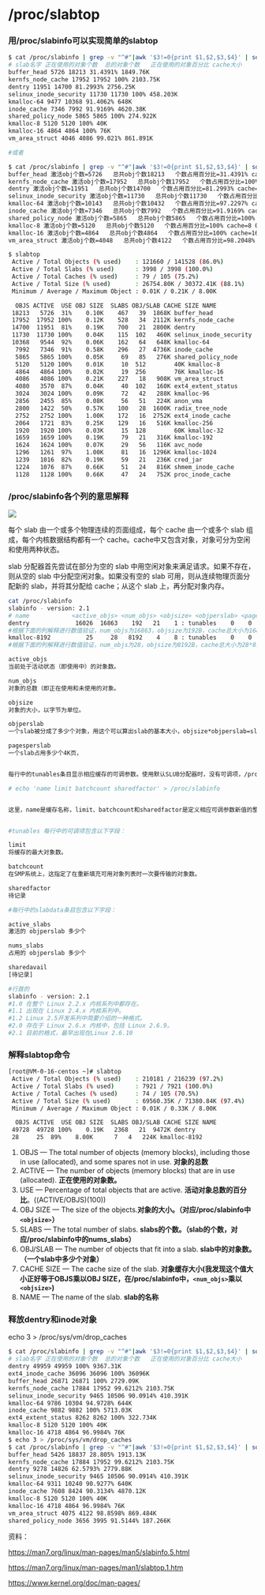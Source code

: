 # /proc/slabtop



### 用/proc/slabinfo可以实现简单的slabtop

```bash
$ cat /proc/slabinfo | grep -v "^#"|awk '$3!=0{print $1,$2,$3,$4}' | sort -k3nr | head -n 10 | awk '{print $1,$2,$3,(($2/$3)*100)"%",$4*$3/1024"K"}' 
# slab名字 正在使用的对象个数  总的对象个数   正在使用的对象百分比 cache大小
buffer_head 5726 18213 31.4391% 1849.76K
kernfs_node_cache 17952 17952 100% 2103.75K
dentry 11951 14700 81.2993% 2756.25K
selinux_inode_security 11730 11730 100% 458.203K
kmalloc-64 9477 10368 91.4062% 648K
inode_cache 7346 7992 91.9169% 4620.38K
shared_policy_node 5865 5865 100% 274.922K
kmalloc-8 5120 5120 100% 40K
kmalloc-16 4864 4864 100% 76K
vm_area_struct 4046 4086 99.021% 861.891K

#或者

$ cat /proc/slabinfo | grep -v "^#"|awk '$3!=0{print $1,$2,$3,$4}' | sort -k3nr | head -n 10 | awk '{print $1,"激活obj个数="$2,"  总共obj个数"$3,"  个数占用百分比="(($2/$3)*100)"%","cache="$4,$4*$3/1024/1024"M"}'
buffer_head 激活obj个数=5726   总共obj个数18213   个数占用百分比=31.4391% cache=104 1.8064M
kernfs_node_cache 激活obj个数=17952   总共obj个数17952   个数占用百分比=100% cache=120 2.05444M
dentry 激活obj个数=11951   总共obj个数14700   个数占用百分比=81.2993% cache=192 2.69165M
selinux_inode_security 激活obj个数=11730   总共obj个数11730   个数占用百分比=100% cache=40 0.447464M
kmalloc-64 激活obj个数=10143   总共obj个数10432   个数占用百分比=97.2297% cache=64 0.636719M
inode_cache 激活obj个数=7346   总共obj个数7992   个数占用百分比=91.9169% cache=592 4.51208M
shared_policy_node 激活obj个数=5865   总共obj个数5865   个数占用百分比=100% cache=48 0.268478M
kmalloc-8 激活obj个数=5120   总共obj个数5120   个数占用百分比=100% cache=8 0.0390625M
kmalloc-16 激活obj个数=4864   总共obj个数4864   个数占用百分比=100% cache=16 0.0742188M
vm_area_struct 激活obj个数=4048   总共obj个数4122   个数占用百分比=98.2048% cache=216 0.849106M

$ slabtop 
 Active / Total Objects (% used)    : 121660 / 141528 (86.0%)
 Active / Total Slabs (% used)      : 3998 / 3998 (100.0%)
 Active / Total Caches (% used)     : 79 / 105 (75.2%)
 Active / Total Size (% used)       : 26754.80K / 30372.41K (88.1%)
 Minimum / Average / Maximum Object : 0.01K / 0.21K / 8.00K

  OBJS ACTIVE  USE OBJ SIZE  SLABS OBJ/SLAB CACHE SIZE NAME                   
 18213   5726  31%    0.10K    467	 39	 1868K buffer_head
 17952  17952 100%    0.12K    528	 34	 2112K kernfs_node_cache
 14700  11951  81%    0.19K    700	 21	 2800K dentry
 11730  11730 100%    0.04K    115	102	  460K selinux_inode_security
 10368   9544  92%    0.06K    162	 64	  648K kmalloc-64
  7992   7346  91%    0.58K    296	 27	 4736K inode_cache
  5865   5865 100%    0.05K     69	 85	  276K shared_policy_node
  5120   5120 100%    0.01K     10	512        40K kmalloc-8
  4864   4864 100%    0.02K     19	256        76K kmalloc-16
  4086   4086 100%    0.21K    227	 18	  908K vm_area_struct
  4080   3570  87%    0.04K     40	102	  160K ext4_extent_status
  3024   3024 100%    0.09K     72	 42	  288K kmalloc-96
  2856   2455  85%    0.08K     56	 51	  224K anon_vma
  2800   1422  50%    0.57K    100	 28	 1600K radix_tree_node
  2752   2752 100%    1.00K    172	 16	 2752K ext4_inode_cache
  2064   1721  83%    0.25K    129	 16	  516K kmalloc-256
  1920   1920 100%    0.03K     15	128        60K kmalloc-32
  1659   1659 100%    0.19K     79	 21	  316K kmalloc-192
  1624   1624 100%    0.07K     29	 56	  116K avc_node
  1296   1261  97%    1.00K     81	 16	 1296K kmalloc-1024
  1239   1016  82%    0.19K     59	 21	  236K cred_jar
  1224   1076  87%    0.66K     51	 24	  816K shmem_inode_cache
  1128   1128 100%    0.66K     47	 24	  752K proc_inode_cache
```



### /proc/slabinfo各个列的意思解释



![](https://raw.githubusercontent.com/yinzhipeng123/Picture_Bed/main/202206011900743.png)

每个 slab 由一个或多个物理连续的页面组成，每个 cache 由一个或多个 slab 组成，每个内核数据结构都有一个 cache。cache中又包含对象，对象可分为空闲和使用两种状态。

slab 分配器首先尝试在部分为空的 slab 中用空闲对象来满足请求。如果不存在，则从空的 slab 中分配空闲对象。如果没有空的 slab 可用，则从连续物理页面分配新的 slab，并将其分配给 cache；从这个 slab 上，再分配对象内存。



```bash
cat /proc/slabinfo
slabinfo - version: 2.1
# name            <active_objs> <num_objs> <objsize> <objperslab> <pagesperslab> : tunables <limit> <batchcount> <sharedfactor> : slabdata <active_slabs> <num_slabs> <sharedavail>
dentry             16026  16863    192   21    1 : tunables    0    0    0 : slabdata    803    803      0
#根据下面的列解释进行数值验证，num_objs为16863，objsize为192B，cache总大小为16863*192=3237696B,一个slab大小为192*21=4032（objsize*objperslab），4032/4096取整为1，占用一个4K页，占用slab个数为(cache/一个slab大小)3237696/4032=803个。
kmalloc-8192          25     28   8192    4    8 : tunables    0    0    0 : slabdata      7      7      0
#根据下面的列解释进行数值验证，num_objs为28，objsize为8192B，cache总大小为28*8192=229376B,一个slab大小为8192*4=32768（objsize*objperslab），32768/4096=8，占用8个4K页，占用slab个数为(cache/一个slab大小)229376/32768=7个。


```



```bash
active_objs  
当前处于活动状态（即使用中）的对象数。

num_objs
对象的总数（即正在使用和未使用的对象。

objsize
对象的大小，以字节为单位。

objperslab
一个slab被分成了多少个对象，用这个可以算出slab的基本大小，objsize*objperslab=slab 大小

pagesperslab
一个slab占用多少个4K页，


每行中的tunables条目显示相应缓存的可调参数。使用默认SLUB分配器时，没有可调项，/proc/slabinfo文件不可写，并且这些字段中显示值0。使用较旧的SLAB分配器时，可以通过将以下形式的行写入/proc/slabinfo来设置特定缓存的可调项

# echo 'name limit batchcount sharedfactor' > /proc/slabinfo


这里，name是缓存名称，limit、batchcount和sharedfactor是定义相应可调参数新值的整数。限制值应为正值，batchcount应为小于或等于限制的正值，sharedfactor应为非负值。如果指定的任何值无效，则缓存设置保持不变。


#tunables 每行中的可调项包含以下字段：

limit  
将缓存的最大对象数。

batchcount
在SMP系统上，这指定了在重新填充可用对象列表时一次要传输的对象数。

sharedfactor
待记录

#每行中的slabdata条目包含以下字段：

active_slabs
激活的 objperslab 多少个

nums_slabs
占用的 objperslab 多少个

sharedavail
[待记录]

#行首的
slabinfo - version: 2.1
#1.0 在整个 Linux 2.2.x 内核系列中都存在。
#1.1 出现在 Linux 2.4.x 内核系列中。
#1.2 Linux 2.5开发系列中简要介绍的一种格式。
#2.0 存在于 Linux 2.6.x 内核中，包括 Linux 2.6.9。
#2.1 目前的格式，最早出现在Linux 2.6.10
```

### 解释slabtop命令

```bash
[root@VM-0-16-centos ~]# slabtop 
 Active / Total Objects (% used)    : 210181 / 216239 (97.2%)
 Active / Total Slabs (% used)      : 7921 / 7921 (100.0%)
 Active / Total Caches (% used)     : 74 / 105 (70.5%)
 Active / Total Size (% used)       : 69560.35K / 71380.84K (97.4%)
 Minimum / Average / Maximum Object : 0.01K / 0.33K / 8.00K

  OBJS ACTIVE  USE OBJ SIZE  SLABS OBJ/SLAB CACHE SIZE NAME                   
 49728  49728 100%    0.19K   2368	 21	 9472K dentry
 28     25  89%    8.00K      7	  4	  224K kmalloc-8192
```



1. OBJS — The total number of objects (memory blocks), including those in use (allocated), and some spares not in use.   **对象的总数**
2. ACTIVE — The number of objects (memory blocks) that are in use (allocated).  **正在使用的对象数。**
3. USE — Percentage of total objects that are active. **活动对象总数的百分比**。((ACTIVE/OBJS)(100))
4. OBJ SIZE — The size of the objects.**对象的大小。（对应/proc/slabinfo中`<objsize>`）**
5. SLABS — The total number of slabs. **slabs的个数。（slab的个数，对应/proc/slabinfo中的nums_slabs）**
6. OBJ/SLAB — The number of objects that fit into a slab. **slab中的对象数。（一个slab中多少个对象）**
7. CACHE SIZE — The cache size of the slab. **对象缓存大小(我发现这个值大小正好等于OBJS乘以OBJ SIZE，在/proc/slabinfo中，`<num_objs>`乘以`<objsize>`)**  
8. NAME — The name of the slab.  **slab的名称**



### 释放dentry和inode对象

echo 3 > /proc/sys/vm/drop_caches 

```bash
$ cat /proc/slabinfo | grep -v "^#"|awk '$3!=0{print $1,$2,$3,$4}' | sort -k3nr | head -n 10 | awk '{print $1,$2,$3,(($2/$3)*100)"%",$4*$3/1024"K"}' 
# slab名字 正在使用的对象个数  总的对象个数   正在使用的对象百分比 cache大小
dentry 49959 49959 100% 9367.31K
ext4_inode_cache 36096 36096 100% 36096K
buffer_head 26871 26871 100% 2729.09K
kernfs_node_cache 17884 17952 99.6212% 2103.75K
selinux_inode_security 9465 10506 90.0914% 410.391K
kmalloc-64 9786 10304 94.9728% 644K
inode_cache 9882 9882 100% 5713.03K
ext4_extent_status 8262 8262 100% 322.734K
kmalloc-8 5120 5120 100% 40K
kmalloc-16 4718 4864 96.9984% 76K
$ echo 3 > /proc/sys/vm/drop_caches 
$ cat /proc/slabinfo | grep -v "^#"|awk '$3!=0{print $1,$2,$3,$4}' | sort -k3nr | head -n 10 | awk '{print $1,$2,$3,(($2/$3)*100)"%",$4*$3/1024"K"}' 
buffer_head 5426 18837 28.805% 1913.13K
kernfs_node_cache 17884 17952 99.6212% 2103.75K
dentry 9278 14826 62.5793% 2779.88K
selinux_inode_security 9465 10506 90.0914% 410.391K
kmalloc-64 9311 10240 90.9277% 640K
inode_cache 7608 8424 90.3134% 4870.12K
kmalloc-8 5120 5120 100% 40K
kmalloc-16 4718 4864 96.9984% 76K
vm_area_struct 4075 4122 98.8598% 869.484K
shared_policy_node 3656 3995 91.5144% 187.266K
```



资料：

https://man7.org/linux/man-pages/man5/slabinfo.5.html

https://man7.org/linux/man-pages/man1/slabtop.1.htm

https://www.kernel.org/doc/man-pages/